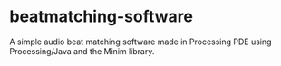 # beatmatching-software
A simple audio beat matching software made in Processing PDE using Processing/Java and the Minim library.
